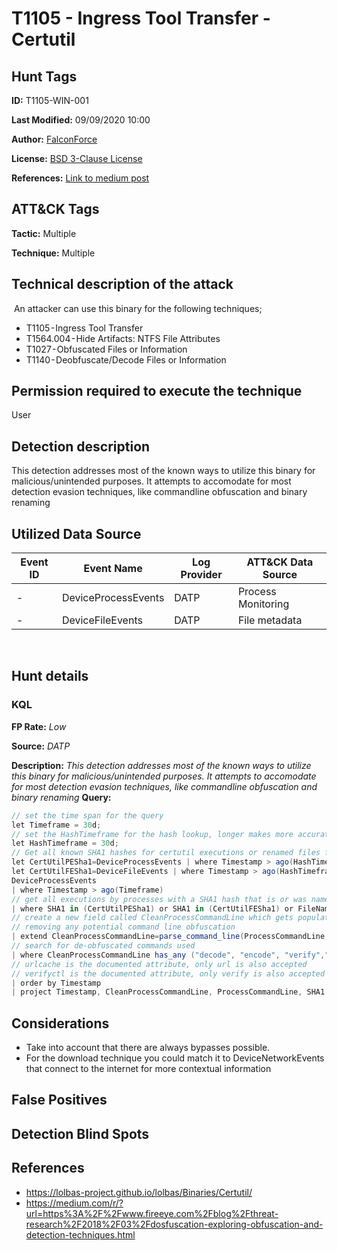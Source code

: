 # T1105 - Ingress Tool Transfer - Certutil

## Hunt Tags

**ID:** T1105-WIN-001

**Last Modified:** 09/09/2020 10:00

**Author:** [FalconForce](https://falconforce.nl/)

**License:** [BSD 3-Clause License](https://github.com/FalconForceTeam/FalconFriday/blob/master/LICENSE)

**References:** [Link to medium post]()

## ATT&CK Tags

**Tactic:** Multiple

**Technique:** Multiple
​
## Technical description of the attack
​
An attacker can use this binary for the following techniques;
* T1105 - Ingress Tool Transfer
* T1564.004 - Hide Artifacts: NTFS File Attributes
* T1027 - Obfuscated Files or Information
* T1140 - Deobfuscate/Decode Files or Information

## Permission required to execute the technique

User

## Detection description

This detection addresses most of the known ways to utilize this binary for malicious/unintended purposes. It attempts to accomodate for most detection evasion techniques, like commandline obfuscation and binary renaming

## Utilized Data Source

| Event ID | Event Name | Log Provider | ATT&CK Data Source |
|---------|---------|----------|---------|
| - | DeviceProcessEvents | DATP | Process Monitoring |
| - | DeviceFileEvents | DATP | File metadata |
​
## Hunt details

### KQL

**FP Rate:** *Low*

**Source:** *DATP*

**Description:** *This detection addresses most of the known ways to utilize this binary for malicious/unintended purposes. It attempts to accomodate for most detection evasion techniques, like commandline obfuscation and binary renaming*
**Query:**

```C#
// set the time span for the query
let Timeframe = 30d;
// set the HashTimeframe for the hash lookup, longer makes more accurate but obviously also more resource intensive
let HashTimeframe = 30d;
// Get all known SHA1 hashes for certutil executions or renamed files formerly named certutil
let CertUtilPESha1=DeviceProcessEvents | where Timestamp > ago(HashTimeframe)| where FileName contains "certutil" | summarize sha1=make_set(SHA1);
let CertUtilFESha1=DeviceFileEvents | where Timestamp > ago(HashTimeframe)| where PreviousFileName contains "certutil" or FileName contains "certutil" | summarize sha1=make_set(SHA1);
DeviceProcessEvents
| where Timestamp > ago(Timeframe)
// get all executions by processes with a SHA1 hash that is or was named certutil
| where SHA1 in (CertUtilPESha1) or SHA1 in (CertUtilFESha1) or FileName =~ "certutil.exe" or ProcessCommandLine has_any ("certutil")
// create a new field called CleanProcessCommandLine which gets populated with the value of ProcessCommandLine as Windows parses it for execution, 
// removing any potential command line obfuscation 
| extend CleanProcessCommandLine=parse_command_line(ProcessCommandLine, "windows")
// search for de-obfuscated commands used 
| where CleanProcessCommandLine has_any ("decode", "encode", "verify","url") 
// urlcache is the documented attribute, only url is also accepted
// verifyctl is the documented attribute, only verify is also accepted
| order by Timestamp
| project Timestamp, CleanProcessCommandLine, ProcessCommandLine, SHA1
```

## Considerations

* Take into account that there are always bypasses possible. 
* For the download technique you could match it to DeviceNetworkEvents that connect to the internet for more contextual information

## False Positives

## Detection Blind Spots

## References

* https://lolbas-project.github.io/lolbas/Binaries/Certutil/
* https://medium.com/r/?url=https%3A%2F%2Fwww.fireeye.com%2Fblog%2Fthreat-research%2F2018%2F03%2Fdosfuscation-exploring-obfuscation-and-detection-techniques.html